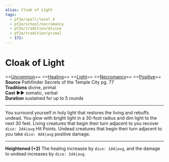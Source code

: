 ```yaml
---
alias: Cloak of Light
tags:
  - pf2e/spell/level_4
  - pf2e/school/necromancy
  - pf2e/tradition/divine
  - pf2e/tradition/primal
  - 172:
---
```


# Cloak of Light

==[Uncommon](../../../Traits/Uncommon.md)== ==[Healing](../../../Traits/Healing.md)== ==[Light](1%20TTRPG/PF2e%20Wiki/Traits/Light)== ==[Necromancy](../../../Traits/Necromancy.md)== ==[Positive](../../../Traits/Positive.md)==  
__Source__ Pathfinder Secrets of the Temple City pg. 77  
**Traditions** divine, primal  
**Cast** ►► somatic, verbal  
**Duration** sustained for up to 5 rounds

---

You surround yourself in holy light that restores the living and rebuffs undead. You glow with bright light in a 30-foot radius and dim light to the next 30 feet. Living creatures that begin their turn adjacent to you recover `dice: 2d4|avg` Hit Points. Undead creatures that begin their turn adjacent to you take `dice: 4d4|avg` positive damage.

<hr>

**Heightened (+2)** The healing increases by `dice: 1d4|avg`, and the damage to undead increases by `dice: 2d4|avg`.
